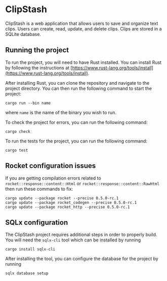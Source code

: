 # ClipStash

ClipStash is a web application that allows users to save and organize text clips. Users can create, read, update, and delete clips. Clips are stored in a SQLite database.

## Running the project

To run the project, you will need to have Rust installed. You can install Rust by following the instructions at [https://www.rust-lang.org/tools/install](https://www.rust-lang.org/tools/install).

After installing Rust, you can clone the repository and navigate to the project directory. You can then run the following command to start the project:

```
cargo run --bin name
```

where `name` is the name of the binary you wish to run.

To check the project for errors, you can run the following command:

```
cargo check
```

To run the tests for the project, you can run the following command:

```
cargo test
```

## Rocket configuration issues

If you are getting compilation errors related to `rocket::response::content::Html` or `rocket::response::content::RawHtml` then run these commands to fix:

```
cargo update --package rocket --precise 0.5.0-rc.1
cargo update --package rocket_codegen --precise 0.5.0-rc.1
cargo update --package rocket_http --precise 0.5.0-rc.1
```

## SQLx configuration
The ClipStash project requires additional steps in order to properly build. You will need the `sqlx-cli` tool which can be installed by running

```
cargo install sqlx-cli
```

After installing the tool, you can configure the database for the project by running

```
sqlx database setup